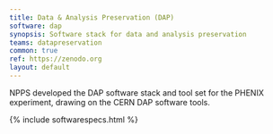 ```yaml
---
title: Data & Analysis Preservation (DAP)
software: dap
synopsis: Software stack for data and analysis preservation
teams: datapreservation
common: true
ref: https://zenodo.org
layout: default
---
```


NPPS developed the DAP software stack and tool set for the PHENIX experiment, drawing on the CERN DAP software tools.

{% include softwarespecs.html %}
